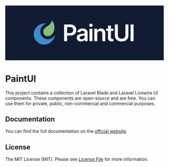 <p align="center">
    <a href="https://paintui.torchkit.co">
        <img src="https://raw.githubusercontent.com/TorchKit/Assets/main/images/tools/paint-ui/press-dark.png" />
    </a>
</p>

# PaintUI

This project contains a collection of Laravel Blade and Laravel Livewire UI components. These components are open-source and are free. You can use them for private, public, non-commercial and commercial purposes.

## Documentation

You can find the full documentation on the [official website](https://paintui.torchkit.co).

## License

The MIT License (MIT). Please see [License File](LICENSE.MD) for more information.